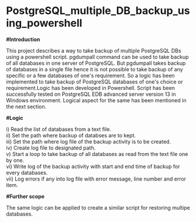 # PostgreSQL_multiple_DB_backup_using_powershell

**#Introduction**

This project describes a way to take backup of multiple PostgreSQL DBs using a powershell script.
pgdumpall command can be used to take backup of all databases in one server of PostgreSQL. But pgdumpall takes backup of databases in a single file hence it is not possible to take backup of any specific or a few databases of one's requirement. So a logic has been implemented to take backup of PostgreSQL databases of one's choice or requirement.Logic has been developed in Powershell. Script has been successfully tested on PostgreSQL EDB advanced server version 13 in Windows environment. Logical aspect for the same has been mentioned in the next section.

**#Logic**

i) Read the list of databases from a text file.<br>
ii) Set the path where backup of databses are to kept.<br>
iii) Set the path where log file of the backup activity is to be created.<br>
iv) Create log file to designated path.<br>
v) Start a loop to take backup of all databases as read from the text file one by one.<br>
vi) Write log of the backup activity with start and end time of backup for every databases.<br>
vii) Log errors if any into log file with error message, line number and error item.<br>

**#Further scope**

The same logic can be applied to create a similar script for restoring multipe databases.

